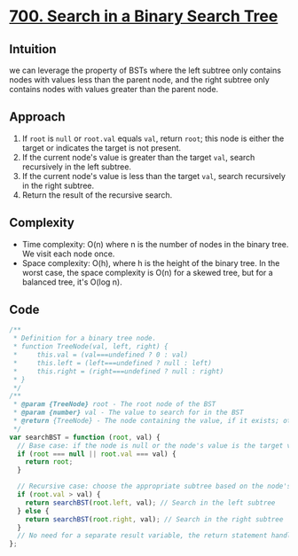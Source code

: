 # [700. Search in a Binary Search Tree](https://leetcode.com/problems/search-in-a-binary-search-tree/)

## Intuition

we can leverage the property of BSTs where the left subtree only contains nodes with values less than the parent node, and the right subtree only contains nodes with values greater than the parent node.

## Approach

1. If `root` is `null` or `root.val` equals `val`, return `root`; this node is either the target or indicates the target is not present.
2. If the current node's value is greater than the target `val`, search recursively in the left subtree.
3. If the current node's value is less than the target `val`, search recursively in the right subtree.
4. Return the result of the recursive search.

## Complexity

- Time complexity: O(n) where n is the number of nodes in the binary tree. We visit each node once.
- Space complexity: O(h), where h is the height of the binary tree. In the worst case, the space complexity is O(n) for a skewed tree, but for a balanced tree, it's O(log n).

## Code

```javascript
/**
 * Definition for a binary tree node.
 * function TreeNode(val, left, right) {
 *     this.val = (val===undefined ? 0 : val)
 *     this.left = (left===undefined ? null : left)
 *     this.right = (right===undefined ? null : right)
 * }
 */
/**
 * @param {TreeNode} root - The root node of the BST
 * @param {number} val - The value to search for in the BST
 * @return {TreeNode} - The node containing the value, if it exists; otherwise, null
 */
var searchBST = function (root, val) {
  // Base case: if the node is null or the node's value is the target value
  if (root === null || root.val === val) {
    return root;
  }

  // Recursive case: choose the appropriate subtree based on the node's value
  if (root.val > val) {
    return searchBST(root.left, val); // Search in the left subtree
  } else {
    return searchBST(root.right, val); // Search in the right subtree
  }
  // No need for a separate result variable, the return statement handles it
};
```
